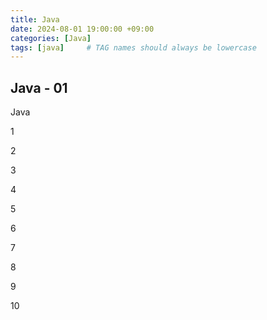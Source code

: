 ```yaml
---
title: Java
date: 2024-08-01 19:00:00 +09:00
categories: [Java]
tags: [java]     # TAG names should always be lowercase
---
```


## Java - 01

Java

1

2

3

4

5

6

7

8

9

10


